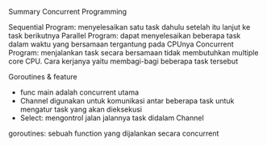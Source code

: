 Summary Concurrent Programming

Sequential Program: menyelesaikan satu task dahulu setelah itu lanjut ke task berikutnya
Parallel Program: dapat menyelesaikan beberapa task dalam waktu yang bersamaan tergantung pada CPUnya
Concurrent Program: menjalankan task secara bersamaan tidak membutuhkan multiple core CPU. Cara kerjanya yaitu membagi-bagi beberapa task tersebut


Goroutines & feature
- func main adalah concurrent utama
- Channel digunakan untuk komunikasi antar beberapa task untuk mengatur task yang akan dieksekusi
- Select: mengontrol jalan jalannya task didalam Channel

goroutines: sebuah function yang dijalankan secara concurrent